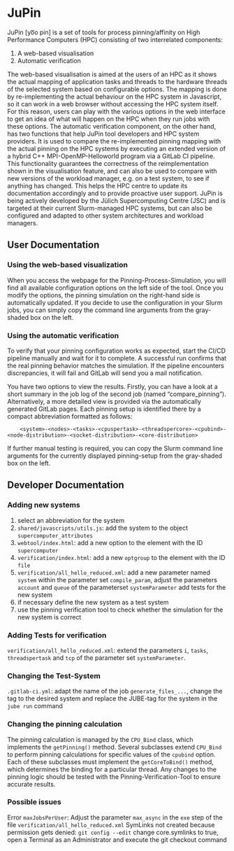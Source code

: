 # JuPin
JuPin [yo͞o pin] is a set of tools for process pinning/affinity on High Performance Computers (HPC) consisting of two interrelated components:
1. A web-based visualisation 
2. Automatic verification 

The web-based visualisation is aimed at the users of an HPC as it shows the actual mapping of application tasks and threads to the hardware threads of the selected system based on configurable options. The mapping is done by re-implementing the actual behaviour on the HPC system in Javascript, so it can work in a web browser without accessing the HPC system itself. For this reason, users can play with the various options in the web interface to get an idea of what will happen on the HPC when they run jobs with these options.
The automatic verification component, on the other hand, has two functions that help JuPin tool developers and HPC system providers. It is used to compare the re-implemented pinning mapping with the actual pinning on the HPC systems by executing an extended version of a hybrid C++ MPI-OpenMP-Helloworld program via a GitLab CI pipeline. This functionality guarantees the correctness of the reimplementation shown in the visualisation feature, and can also be used to compare with new versions of the workload manager, e.g. on a test system, to see if anything has changed. This helps the HPC centre to update its documentation accordingly and to provide proactive user support.
JuPin is being actively developed by the Jülich Supercomputing Centre (JSC) and is targeted at their current Slurm-managed HPC systems, but can also be configured and adapted to other system architectures and workload managers.

## User Documentation
### Using the web-based visualization
When you access the webpage for the Pinning-Process-Simulation, you will find all available configuration options on the left side of the tool. Once you modify the options, the pinning simulation on the right-hand side is automatically updated. If you decide to use the configuration in your Slurm jobs, you can simply copy the command line arguments from the gray-shaded box on the left.

### Using the automatic verification
To verify that your pinning configuration works as expected, start the CI/CD pipeline manually and wait for it to complete. A successful run confirms that the real pinning behavior matches the simulation. If the pipeline encounters discrepancies, it will fail and GitLab will send you a mail notification.

You have two options to view the results. Firstly, you can have a look at a short summary in the job log of the second job (named “compare_pinning”). Alternatively, a more detailed view is provided via the automatically generated GitLab pages. Each pinning setup is identified there by a compact abbreviation formatted as follows: 
```
    <system>-<nodes>-<tasks>-<cpuspertask>-<threadspercore>-<cpubind>-<node-distribution>-<socket-distribution>-<core-distribution>
```

If further manual testing is required, you can copy the Slurm command line arguments for the currently displayed pinning-setup from the gray-shaded box on the left.

## Developer Documentation
### Adding new systems
1. select an abbreviation for the system
2. `shared/javascripts/utils.js`: add the system to the object `supercomputer_attributes`
3. `webtool/index.html`: add a new option to the element with the ID `supercomputer`
4. `verification/index.html`: add a new `optgroup` to the element with the ID `file`
5. `verification/all_hello_reduced.xml`: add a new parameter named `system` within the parameter set `compile_param`, adjust the parameters `account` and `queue` of the parameterset `systemParameter` add tests for the new system
6. if necessary define the new system as a test system
7. use the pinning verification tool to check whether the simulation for the new system is correct

### Adding Tests for verification
`verification/all_hello_reduced.xml`: extend the parameters `i`, `tasks`, `threadspertask` and `tcp` of the parameter set `systemParameter`.

### Changing the Test-System
`.gitlab-ci.yml`: adapt the name of the job `generate_files_...`, change the tag to the desired system and replace the JUBE-tag for the system in the `jube run` command

### Changing the pinning calculation
The pinning calculation is managed by the `CPU_Bind` class, which implements the `getPinning()` method. Several subclasses extend `CPU_Bind` to perform pinning calculations for specific values of the `cpubind` option. Each of these subclasses must implement the `getCoreToBind()` method, which determines the binding for a particular thread. Any changes to the pinning logic should be tested with the Pinning-Verification-Tool to ensure accurate results.

### Possible issues
Error `maxJobsPerUser`: Adjust the parameter `max_async` in the `exe` step of the file `verification/all_hello_reduced.xml`
SymLinks not created because permission gets denied: `git config --edit` change core.symlinks to true, open a Terminal as an Administrator and execute the git checkout command
